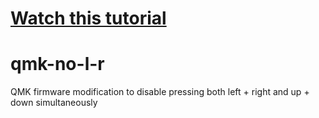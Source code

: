 # [Watch this tutorial](https://youtu.be/qy6TsTFdrWM)
# qmk-no-l-r
QMK firmware modification to disable pressing both left + right and up + down simultaneously
